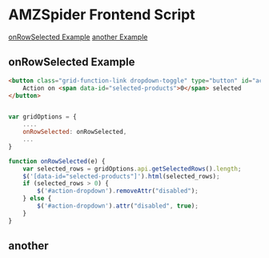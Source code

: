 # AMZSpider Frontend Script

[onRowSelected Example](#onRowSelected-Example)
[another Example](#another)


## onRowSelected Example
```html
<button class="grid-function-link dropdown-toggle" type="button" id="action-dropdown" data-toggle="dropdown" aria-haspopup="true" aria-expanded="false" disabled>
    Action on <span data-id="selected-products">0</span> selected
</button>

```

```javascript

var gridOptions = {
    ....
    onRowSelected: onRowSelected,
    ...
}

function onRowSelected(e) {
    var selected_rows = gridOptions.api.getSelectedRows().length;
    $('[data-id="selected-products"]').html(selected_rows);
    if (selected_rows > 0) {
        $('#action-dropdown').removeAttr("disabled");
    } else {
        $('#action-dropdown').attr("disabled", true);
    }
}
```



## another
